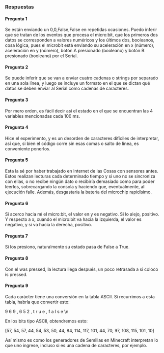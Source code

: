 ### Respuestas

#### Pregunta 1
Se están enviando un 0,0,False,False en repetidas ocasiones. Puedo inferir que se tratan de los eventos que procesa el micro:bit, que los primeros dos datos se corresponden a valores numéricos y los últimos dos, booleanos, cosa lógica, pues el microbit está enviando su aceleración en x (número), aceleración en y (número), botón A presionado (booleano) y botón B presionado (booleano) por el Serial. 

#### Pregunta 2
Se puede inferir que se van a enviar cuatro cadenas o strings por separado en una sola línea, y luego se incluye un formato en el que se dictan qué datos se deben enviar al Serial como cadenas de caracteres.

#### Pregunta 3
Por mero orden, es fácil decir así el estado en el que se encuentran las 4 variables mencionadas cada 100 ms. 

#### Pregunta 4
Hice el experimento, y es un desorden de caracteres difíciles de interpretar, así que, si bien el código corre sin esas comas o salto de línea, es conveniente ponerlos.

#### Pregunta 5
Esta la sé por haber trabajado en Internet de las Cosas con sensores antes. Estos realizan lecturas cada determinado tiempo y si uno no se sincroniza con ellas, o no recibe ningún dato o recibiría demasiado como para poder leerlos, sobrecargando la consola y haciendo que, eventualmente, al ejecución falle. Además, desgastaría la batería del microchip rapidísimo.

#### Pregunta 6
Si acerco hacia mí el micro:bit, el valor en y  es negativo. Si lo alejo, positivo. Y respecto a x, cuando el micro:bit va hacia la izquierda, el valor es negativo, y si va hacia la derecha, positivo. 

#### Pregunta 7
Si los presiono, naturalmente su estado pasa de False a True.

#### Pregunta 8
Con el was pressed, la lectura llega después, un poco retrasada a si coloco is pressed.

#### Pregunta 9
Cada carácter tiene una conversión en la tabla ASCII. Si recurrimos a esta tabla, habría que convertir esto: 

9 6 9 , 6 5 2  , t r u e , f a l s e \n 

En los bits tipo ASCII, obtendremos esto: 

[57, 54, 57, 44, 54, 53, 50, 44, 84, 114, 117, 101, 44, 70, 97, 108, 115, 101, 10]

Así mismo es como los generadores de Semillas en Minecraft interpretan lo que uno ingrese, incluso si es una cadena de caracteres, por ejemplo. 
